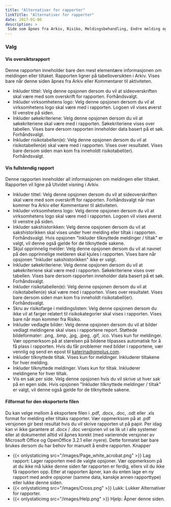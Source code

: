 ```yaml
---
title: "Alternativer for rapporter"
linkTitle: "Alternativer for rapporter"
date: 2017-01-06
description: >
 Side som åpnes fra Arkiv, Risiko, Meldingsbehandling, Endre melding og fra Kommentarer til aktiviteten. Brukes for å bestemme hva en rapport fra disse sidene skal inneholde og se ut. 
---
```

### Valg
#### Vis oversiktsrapport

Denne rapporten inneholder bare den mest elementære informasjonen om meldingen eller tiltaket. Rapporten ligner på tabelloversikten i Arkiv. Vises bare når denne siden åpnes fra Arkiv eller Kommentarer til aktiviteten.

- Inkluder tittel: Velg denne opsjonen dersom du vil at sideoverskriften skal være med som overskrift for rapporten. Forhåndsvalgt.
- Inkluder virksomhetens logo: Velg denne opsjonen dersom du vil at virksomhetens logo skal være med i rapporten. Logoen vil vises øverst til venstre på siden.
- Inkluder søkekriteriene: Velg denne opsjonen dersom du vil at søkekriteriene skal være med i rapporten. Søkekriteriene vises over tabellen. Vises bare dersom rapporten inneholder data basert på et søk. Forhåndsvalgt.
- Inkluder risikotabellen(e): Velg denne opsjonen dersom du vil at risikotabellen(e) skal være med i rapporten. Vises over resultatet. Vises bare dersom siden man kom fra inneholdt risikotabell(er). Forhåndsvalgt.

#### Vis fullstendig rapport

Denne rapporten inneholder all informasjonen om meldingen eller tiltaket. Rapporten vil ligne på Utvidet visning i Arkiv.

- Inkluder tittel: Velg denne opsjonen dersom du vil at sideoverskriften skal være med som overskrift for rapporten. Forhåndsvalgt når man kommer fra Arkiv eller Kommentarer til aktiviteten.
- Inkluder virksomhetens logo: Velg denne opsjonen dersom du vil at virksomhetens logo skal være med i rapporten. Logoen vil vises øverst til venstre på siden.
- Inkluder sakshistorikken: Velg denne opsjonen dersom du vil at sakshistorikken skal vises under hver melding eller tiltak i rapporten. Forhåndsvalgt. Hvis opsjonen "Inkluder tilknyttede meldinger / tiltak" er valgt, vil denne også gjelde for de tilknyttede sakene.
- Skjul opprinnelig melder: Velg denne opsjonen dersom du vil at navnet på den opprinnelige melderen skal kjules i rapporten. Vises bare når opsjonen "Inkluder sakshistorikken" ikke er valgt.
- Inkluder søkekriteriene: Velg denne opsjonen dersom du vil at søkekriteriene skal være med i rapporten. Søkekriteriene vises over tabellen. Vises bare dersom rapporten inneholder data basert på et søk. Forhåndsvalgt.
- Inkluder risikotabellen(e): Velg denne opsjonen dersom du vil at risikotabellen(e) skal være med i rapporten. Vises over resultatet. Vises bare dersom siden man kom fra inneholdt risikotabell(er). Forhåndsvalgt.
- Skru av risikofarge i meldingslisten: Velg denne opsjonen dersom du ikke vil at farger relatert til risikokategorier skal vises i rapporten. Vises bare når man kommer fra Risiko.
- Inkluder vedlagte bilder: Velg denne opsjonen dersom du vil at bilder vedlagt meldingene skal vises i rapportene report. Støttede bildeformater: .png, .bmp, .jpg, .jpeg, .gif, .ico. Vises kun for meldinger. Vær oppmerksom på at størelsen på bildene tilpasses automatisk for å få plass i rapporten. Hvis du får problemer med bilder i rapportene, vær vennlig og send en epost til katerina@qmplus.com.
- Inkluder tilknyttede tiltak. Vises kun for meldinger. Inkluderer tiltakene for hver melding.
- Inkluder tilknyttede meldinger. Vises kun for tiltak. Inkluderer meldingene for hver tiltak.
- Vis en sak per side. Velg denne opsjonen hvis du vil skrive ut hver sak på en egen side. Hvis opsjonen "Inkluder tilknyttede meldinger / tiltak" er valgt, vil denne også gjelde for de tilknyttede sakene.

#### Filformat for den eksporterte filen

Du kan velge mellom å eksportere filen i .pdf, .docx, .doc, .odt eller .xls format for melding eller tiltaks rapporter. Vær oppmerksom på at .pdf versjonen gir best resultat hvis du vil skrive rapporten ut på papir. Per idag kan vi ikke garantere at .docx / .doc versjonen vil se lik ut i alle systemer eller at dokumentet alltid vil åpnes korekt (med varierende versjoner av Microsoft Office og OpenOffice 3.2.1 eller nyere). Dette formatet bør bare brukes dersom du har behov for manuelt å endre rapporten.
Knapper

- {{< onlystaticimg src="/images/Page_white_acrobat.png" >}} Lag rapport: Lager rapporten med de valgte opsjoner. Vær oppmerksom på at du ikke må lukke denne siden før rapporten er ferdig, ellers vil du ikke få rapporten opp. Etter at rapporten åpner, kan du enten lage en ny rapport med andre opsjoner (samme data, kanskje annen rapporttype) eller lukke denne siden.
- {{< onlystaticimg src="/images/Cross.png" >}} Lukk: Lukker Alternativer for rapporter.
- {{< onlystaticimg src="/images/Help.png" >}} Hjelp: Åpner denne siden.
